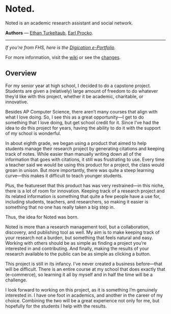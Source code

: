 # Noted.

Noted is an academic research assistant and social network.

**Authors** &mdash; [Ethan Turkeltaub](http://ethnt.me), [Earl Procko](http://is.gd/pIAqSy).

<hr />

_If you're from FHS, here is the [Digication e-Portfolio](https://fps.digication.com/turkeltaub-capstone)._

For more information, visit the [wiki](https://github.com/noted/noted/wiki/_pages) or see the [changes](https://github.com/noted/noted/blob/master/LOG.md).

## Overview

For my senior year at high school, I decided to do a capstone project. Students are given a (relatively) large amount of freedom to do whatever they’d like with this project, whether it be academic, charitable, or innovative.

Besides AP Computer Science, there aren’t many courses that align with what I love doing. So, I see this as a great opportunity—I get to do something that I love doing, but get school credit for it. Since I’ve had the idea to do this project for years, having the ability to do it with the support of my school is wonderful.

In about eighth grade, we began using a product that aimed to help students manage their research project by generating citations and keeping track of notes. While easier than manually writing down all of the information that goes with citations, it still was frustrating to use. Every time a teacher said we would be using this product for a project, the class would groan in unison. But more importantly, there was quite a steep learning curve—this makes it difficult to teach younger students.

Plus, the featureset that this product has was very restrained—in this niche, there is a lot of room for innovation. Keeping track of a research project and its related information is something that quite a few people have a use for, including students, teachers, and researchers, so making it easier is something that no one has really taken a big step in.

Thus, the idea for Noted was born.

Noted is more than a research management tool, but a collaboration, discovery, and publishing tool as well. My aim is to make keeping track of your research not a burden, but something that feels natural and easy. Working with others should be as simple as finding a project you’re interested in and contributing. And finally, making the results of your research available to the public can be as simple as clicking a button.

This project is still in its infancy. I’ve never created a business before—that will be difficult. There is an entire course at my school that does exactly that (e-commerce), so learning it all by myself and in half the time will be a challenge.

I look forward to working on this project, as it is something I’m genuinely interested in. I have one foot in academics, and another in the career of my choice. Combining the two will be a great experience not only for me, but hopefully for the students I help with the results.
